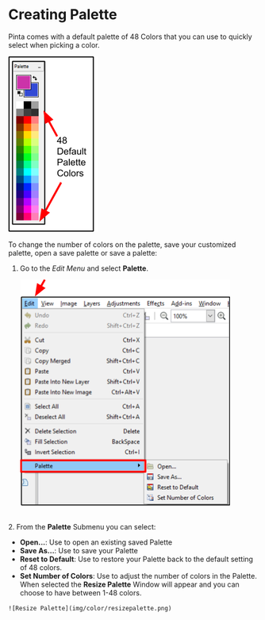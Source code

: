 # Creating Palette

Pinta comes with a default palette of 48 Colors that you can use to quickly select when picking a color.

![Color Palette](img/color/colorpalette.png)


 To change the number of colors on the palette, save your customized palette, open a save palette or save a palette:

1.  Go to the *Edit Menu* and select **Palette**.

     ![Select Palette Menu](img/color/selectpalettemenu.png)
 

&nbsp;  
2.  From the **Palette** Submenu you can select: 

  -  **Open...**: Use to open an existing saved Palette
  -  **Save As...**: Use to save your Palette
  -  **Reset to Default**:  Use to restore your Palette back to the default setting of 48 colors.
  -  **Set Number of Colors**: Use to adjust the number of colors in the Palette. When selected the **Resize Palette** Window will appear and you can choose to have between 1-48 colors. 


    ![Resize Palette](img/color/resizepalette.png)
    


